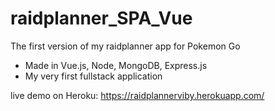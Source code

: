 # raidplanner_SPA_Vue
The first version of my raidplanner app for Pokemon Go
  * Made in Vue.js, Node, MongoDB, Express.js
  * My very first fullstack application


live demo on Heroku: https://raidplannerviby.herokuapp.com/
